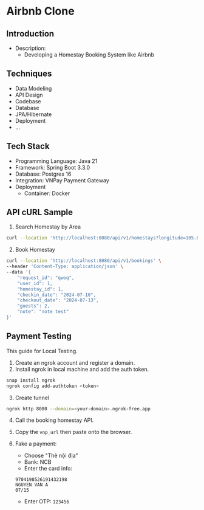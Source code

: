 # Airbnb Clone

## Introduction
- Description:
  - Developing a Homestay Booking System like Airbnb

## Techniques
- Data Modeling
- API Design
- Codebase
- Database
- JPA/Hibernate
- Deployment
- ...

## Tech Stack
- Programming Language: Java 21
- Framework: Spring Boot 3.3.0
- Database: Postgres 16
- Integration: VNPay Payment Gateway
- Deployment
  - Container: Docker


  
## API cURL Sample

1. Search Homestay by Area
```bash
curl --location 'http://localhost:8080/api/v1/homestays?longitude=105.85093677113572&latitude=21.00331838574515&radius=1000&checkin_date=2024-07-04&checkout_date=2024-07-07&guests=2'
```
2. Book Homestay
```bash
curl --location 'http://localhost:8080/api/v1/bookings' \
--header 'Content-Type: application/json' \
--data '{
    "request_id": "qweq",
    "user_id": 1,
    "homestay_id": 1,
    "checkin_date": "2024-07-10",
    "checkout_date": "2024-07-13",
    "guests": 2,
    "note": "note test"
}'
```
## Payment Testing
This guide for Local Testing.

1. Create an ngrok account and register a domain.
2. Install ngrok in local machine and add the auth token.
```bash
snap install ngrok
ngrok config add-authtoken <token>
```
3. Create tunnel
```bash
ngrok http 8080 --domain=<your-domain>.ngrok-free.app
```

4. Call the booking homestay API.

5. Copy the `vnp_url` then paste onto the browser.

6. Fake a payment:
   - Choose "Thẻ nội địa"
   - Bank: NCB
   - Enter the card info:
    ```
    9704198526191432198
    NGUYEN VAN A
    07/15
    ```
   - Enter OTP: `123456`



